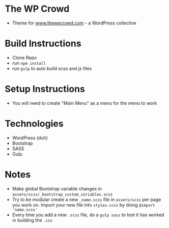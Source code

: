# The WP Crowd
* Theme for www.thewpcrowd.com - a WordPress collective
  
# Build Instructions
* Clone Repo 
* run `npm install`
* run `gulp` to auto build scss and js files
  
# Setup Instructions
* You will need to create "Main Menu" as a menu for the menu to work
  
# Technologies
* WordPress (duh)
* Bootstrap
* SASS
* Gulp

# Notes
* Make global Bootstrap variable changes in `assets/scss/_bootstrap_custom_variables.scss` 
* Try to be modular create a new `_name.scss` file in `assets/scss` per page you work on. Import your new file into `styles.scss` by doing `@import 'name.scss'`
* Every time you add a new `.scss` file, do a `gulp sass` to test it has worked in building the `.css`